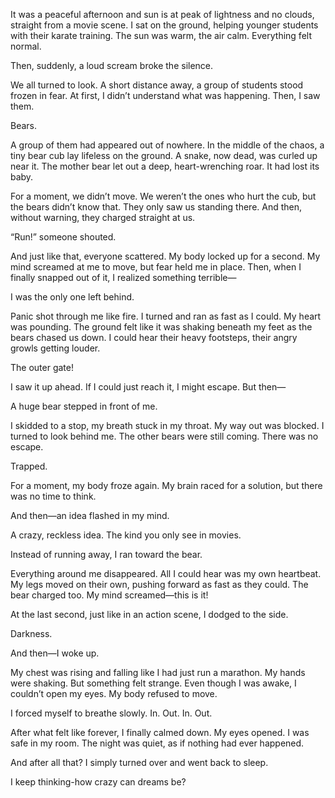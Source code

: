 It was a peaceful afternoon and sun is at peak of lightness and no clouds, straight from a movie scene. I sat on the ground, helping younger students with their karate training. The sun was warm, the air calm. Everything felt normal.

Then, suddenly, a loud scream broke the silence.

We all turned to look. A short distance away, a group of students stood frozen in fear. At first, I didn’t understand what was happening. Then, I saw them.

Bears.

A group of them had appeared out of nowhere. In the middle of the chaos, a tiny bear cub lay lifeless on the ground. A snake, now dead, was curled up near it. The mother bear let out a deep, heart-wrenching roar. It had lost its baby.

For a moment, we didn’t move. We weren’t the ones who hurt the cub, but the bears didn’t know that. They only saw us standing there. And then, without warning, they charged straight at us.

“Run!” someone shouted.

And just like that, everyone scattered. My body locked up for a second. My mind screamed at me to move, but fear held me in place. Then, when I finally snapped out of it, I realized something terrible—

I was the only one left behind.

Panic shot through me like fire. I turned and ran as fast as I could. My heart was pounding. The ground felt like it was shaking beneath my feet as the bears chased us down. I could hear their heavy footsteps, their angry growls getting louder.

The outer gate!

I saw it up ahead. If I could just reach it, I might escape. But then—

A huge bear stepped in front of me.

I skidded to a stop, my breath stuck in my throat. My way out was blocked. I turned to look behind me. The other bears were still coming. There was no escape.

Trapped.

For a moment, my body froze again. My brain raced for a solution, but there was no time to think.

And then—an idea flashed in my mind.

A crazy, reckless idea. The kind you only see in movies.

Instead of running away, I ran toward the bear.

Everything around me disappeared. All I could hear was my own heartbeat. My legs moved on their own, pushing forward as fast as they could. The bear charged too. My mind screamed—this is it!

At the last second, just like in an action scene, I dodged to the side.

Darkness.

And then—I woke up.

My chest was rising and falling like I had just run a marathon. My hands were shaking. But something felt strange. Even though I was awake, I couldn’t open my eyes. My body refused to move.

I forced myself to breathe slowly. In. Out. In. Out.

After what felt like forever, I finally calmed down. My eyes opened. I was safe in my room. The night was quiet, as if nothing had ever happened.

And after all that? I simply turned over and went back to sleep.

I keep thinking-how crazy can dreams be?